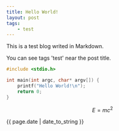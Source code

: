 ```yaml
---
title: Hello World!
layout: post
tags:
    - test
---
```


This is a test blog writed in Markdown.

You can see tags 'test' near the post title.

```c
#include <stdio.h>

int main(int argc, char* argv[]) {
    printf("Hello World!\n");
    return 0;
}
```

$$E=mc^2$$

{{ page.date | date_to_string }}
